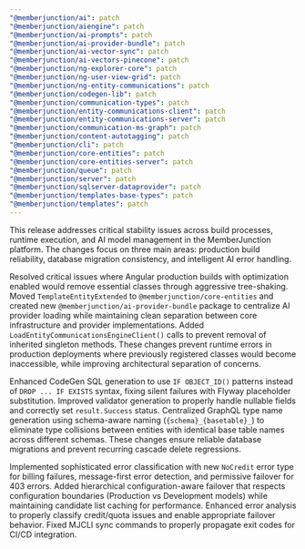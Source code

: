 ```yaml
---
"@memberjunction/ai": patch
"@memberjunction/aiengine": patch
"@memberjunction/ai-prompts": patch
"@memberjunction/ai-provider-bundle": patch
"@memberjunction/ai-vector-sync": patch
"@memberjunction/ai-vectors-pinecone": patch
"@memberjunction/ng-explorer-core": patch
"@memberjunction/ng-user-view-grid": patch
"@memberjunction/ng-entity-communications": patch
"@memberjunction/codegen-lib": patch
"@memberjunction/communication-types": patch
"@memberjunction/entity-communications-client": patch
"@memberjunction/entity-communications-server": patch
"@memberjunction/communication-ms-graph": patch
"@memberjunction/content-autotagging": patch
"@memberjunction/cli": patch
"@memberjunction/core-entities": patch
"@memberjunction/core-entities-server": patch
"@memberjunction/queue": patch
"@memberjunction/server": patch
"@memberjunction/sqlserver-dataprovider": patch
"@memberjunction/templates-base-types": patch
"@memberjunction/templates": patch
---
```


This release addresses critical stability issues across build processes, runtime execution, and AI model management in the MemberJunction platform. The changes focus on three main areas: production build reliability, database migration consistency, and intelligent AI error handling.

Resolved critical issues where Angular production builds with optimization enabled would remove essential classes through aggressive tree-shaking. Moved `TemplateEntityExtended` to `@memberjunction/core-entities` and created new `@memberjunction/ai-provider-bundle` package to centralize AI provider loading while maintaining clean separation between core infrastructure and provider implementations. Added `LoadEntityCommunicationsEngineClient()` calls to prevent removal of inherited singleton methods. These changes prevent runtime errors in production deployments where previously registered classes would become inaccessible, while improving architectural separation of concerns.

Enhanced CodeGen SQL generation to use `IF OBJECT_ID()` patterns instead of `DROP ... IF EXISTS` syntax, fixing silent failures with Flyway placeholder substitution. Improved validator generation to properly handle nullable fields and correctly set `result.Success` status. Centralized GraphQL type name generation using schema-aware naming (`{schema}_{basetable}_`) to eliminate type collisions between entities with identical base table names across different schemas. These changes ensure reliable database migrations and prevent recurring cascade delete regressions.

Implemented sophisticated error classification with new `NoCredit` error type for billing failures, message-first error detection, and permissive failover for 403 errors. Added hierarchical configuration-aware failover that respects configuration boundaries (Production vs Development models) while maintaining candidate list caching for performance. Enhanced error analysis to properly classify credit/quota issues and enable appropriate failover behavior. Fixed MJCLI sync commands to properly propagate exit codes for CI/CD integration.
